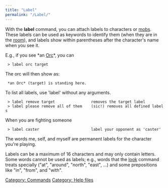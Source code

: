 ```yaml
---
title: "Label"
permalink: "/Label/"
---
```


With the **label** command, you can attach labels to characters or
[mobs](mob "wikilink"). These labels can be used as keywords to identify
them (when they are in the [room](room "wikilink")), and labels show
within parentheses after the character's name when you see it.

E.g., if you see \*an [Orc](Orc "wikilink")\*, you can

` > label orc target`

The orc will then show as:

` *an Orc* (target) is standing here.`

To list all labels, use 'label' without any arguments.

` > label remove target                removes the target label`
` > label please remove all of them    (sic!) removes all defined labels`

When you are fighting someone

` > label caster                       label your opponent as 'caster'`

The words me, self, and myself are permanent labels for the character
you're playing.

Labels can be a maximum of 16 characters and may only contain letters.
Some words cannot be used as labels; e.g., words that the
[look](look "wikilink") command treats specially ("at", "around",
"north", "east", ...) and some prepositions like "in", "from", and
"with".

[Category: Commands](Category:_Commands "wikilink") [Category: Help
files](Category:_Help_files "wikilink")